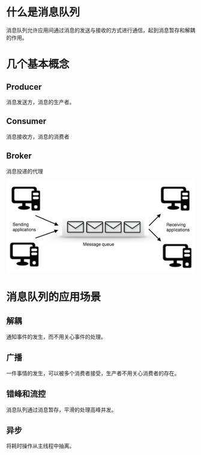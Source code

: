 # 什么是消息队列

消息队列允许应用间通过消息的发送与接收的方式进行通信，起到消息暂存和解耦的作用。

# 几个基本概念

## Producer

消息发送方，消息的生产者。

## Consumer

消息接收方，消息的消费者

## Broker

消息投递的代理

![](res\1.png)

# 消息队列的应用场景

## 解耦

通知事件的发生，而不用关心事件的处理。

## 广播

一件事情的发生，可以被多个消费者接受，生产者不用关心消费者的存在。

## 错峰和流控

消息队列通过消息暂存，平滑的处理高峰并发。

## 异步

将耗时操作从主线程中抽离。
